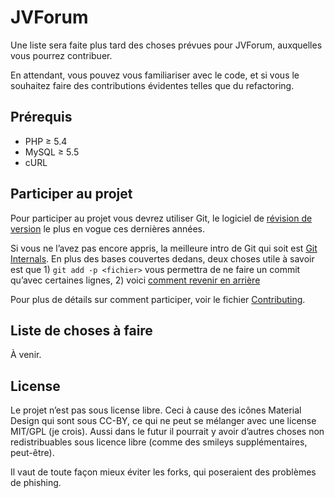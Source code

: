 # JVForum

Une liste sera faite plus tard des choses prévues pour JVForum, auxquelles vous pourrez contribuer.

En attendant, vous pouvez vous familiariser avec le code, et si vous le souhaitez faire des contributions évidentes telles que du refactoring.

## Prérequis

- PHP ≥ 5.4
- MySQL ≥ 5.5
- cURL

## Participer au projet

Pour participer au projet vous devrez utiliser Git, le logiciel de [révision de version](http://stackoverflow.com/questions/1408450/why-should-i-use-version-control) le plus en vogue ces dernières années.

Si vous ne l’avez pas encore appris, la meilleure intro de Git qui soit est [Git Internals](https://github.com/pluralsight/git-internals-pdf/releases). En plus des bases couvertes dedans, deux choses utile à savoir est que 1) `git add -p <fichier>` vous permettra de ne faire un commit qu’avec certaines lignes, 2) voici [comment revenir en arrière](http://stackoverflow.com/questions/927358/how-to-undo-the-last-commit)

Pour plus de détails sur comment participer, voir le fichier [Contributing](Contributing.md).

## Liste de choses à faire

À venir.

## License

Le projet n’est pas sous license libre. Ceci à cause des icônes Material Design qui sont sous CC-BY, ce qui ne peut se mélanger avec une license MIT/GPL (je crois). Aussi dans le futur il pourrait y avoir d’autres choses non redistribuables sous licence libre (comme des smileys supplémentaires, peut-être).

Il vaut de toute façon mieux éviter les forks, qui poseraient des problèmes de phishing.
